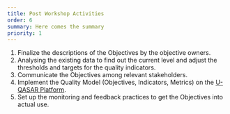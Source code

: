 ```yaml
---
title: Post Workshop Activities
order: 6
summary: Here comes the summary
priority: 1
---
```

1. Finalize the descriptions of the Objectives by the objective owners.
2. Analysing the existing data to find out the current level and adjust the thresholds and targets for the quality indicators. 
3. Communicate the Objectives among relevant stakeholders.
4. Implement the Quality Model (Objectives, Indicators, Metrics) on the [U-QASAR Platform](http://platform.uqasar.eu).
5. Set up the monitoring and feedback practices to get the Objectives into actual use.

